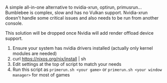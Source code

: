 A simple all-in-one alternative to nvidia-xrun, optirun, primusrun... Bumblebee is complex, slow and has no Vulkan support. Nvidia-xrun doesn't handle some critical issues and also needs to be run from another console.

This solution will be dropped once Nvidia will add render offload device support.

1. Ensure your system has nvidia drivers installed (actually only kernel modules are needed)
2. curl https://nixos.org/nix/install | sh
3. Edit settings at the top of script to match your needs
4. Run this script as `primerun.sh <your game>` or `primerun.sh <your window manager>` for most of games
